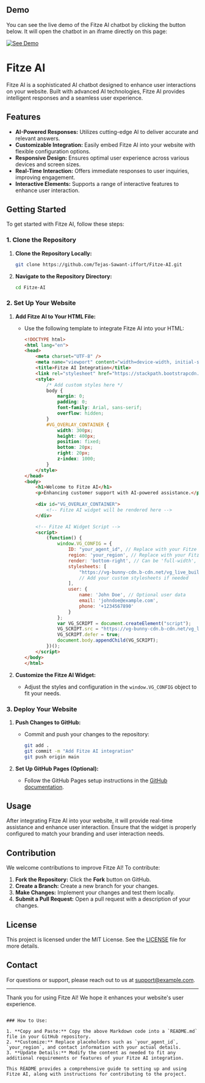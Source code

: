 ## Demo

You can see the live demo of the Fitze AI chatbot by clicking the button below. It will open the chatbot in an iframe directly on this page:

[![See Demo](https://img.shields.io/badge/See_Demo-Click_here-blue)](https://tejas-sawant-iffort.github.io/Fitze-AI/)

 
# Fitze AI

Fitze AI is a sophisticated AI chatbot designed to enhance user interactions on your website. Built with advanced AI technologies, Fitze AI provides intelligent responses and a seamless user experience.

## Features

- **AI-Powered Responses:** Utilizes cutting-edge AI to deliver accurate and relevant answers.
- **Customizable Integration:** Easily embed Fitze AI into your website with flexible configuration options.
- **Responsive Design:** Ensures optimal user experience across various devices and screen sizes.
- **Real-Time Interaction:** Offers immediate responses to user inquiries, improving engagement.
- **Interactive Elements:** Supports a range of interactive features to enhance user interaction.

## Getting Started

To get started with Fitze AI, follow these steps:

### 1. Clone the Repository

1. **Clone the Repository Locally:**
   ```bash
   git clone https://github.com/Tejas-Sawant-iffort/Fitze-AI.git
   ```
2. **Navigate to the Repository Directory:**
   ```bash
   cd Fitze-AI
   ```

### 2. Set Up Your Website

1. **Add Fitze AI to Your HTML File:**
   - Use the following template to integrate Fitze AI into your HTML:
     ```html
     <!DOCTYPE html>
     <html lang="en">
     <head>
         <meta charset="UTF-8" />
         <meta name="viewport" content="width=device-width, initial-scale=1.0" />
         <title>Fitze AI Integration</title>
         <link rel="stylesheet" href="https://stackpath.bootstrapcdn.com/bootstrap/4.5.2/css/bootstrap.min.css">
         <style>
             /* Add custom styles here */
             body {
                 margin: 0;
                 padding: 0;
                 font-family: Arial, sans-serif;
                 overflow: hidden;
             }
             #VG_OVERLAY_CONTAINER {
                 width: 300px;
                 height: 400px;
                 position: fixed;
                 bottom: 20px;
                 right: 20px;
                 z-index: 1000;
             }
         </style>
     </head>
     <body>
         <h1>Welcome to Fitze AI</h1>
         <p>Enhancing customer support with AI-powered assistance.</p>
         
         <div id="VG_OVERLAY_CONTAINER">
             <!-- Fitze AI widget will be rendered here -->
         </div>

         <!-- Fitze AI Widget Script -->
         <script>
             (function() {
                 window.VG_CONFIG = {
                     ID: "your_agent_id", // Replace with your Fitze AI agent ID
                     region: 'your_region', // Replace with your Fitze AI account region
                     render: 'bottom-right', // Can be 'full-width', 'bottom-left', or 'bottom-right'
                     stylesheets: [
                         "https://vg-bunny-cdn.b-cdn.net/vg_live_build/styles.css",
                         // Add your custom stylesheets if needed
                     ],
                     user: {
                         name: 'John Doe', // Optional user data
                         email: 'johndoe@example.com',
                         phone: '+1234567890'
                     }
                 };
                 var VG_SCRIPT = document.createElement("script");
                 VG_SCRIPT.src = "https://vg-bunny-cdn.b-cdn.net/vg_live_build/vg_bundle.js";
                 VG_SCRIPT.defer = true;
                 document.body.appendChild(VG_SCRIPT);
             })();
         </script>
     </body>
     </html>
     ```

2. **Customize the Fitze AI Widget:**
   - Adjust the styles and configuration in the `window.VG_CONFIG` object to fit your needs.

### 3. Deploy Your Website

1. **Push Changes to GitHub:**
   - Commit and push your changes to the repository:
     ```bash
     git add .
     git commit -m "Add Fitze AI integration"
     git push origin main
     ```

2. **Set Up GitHub Pages (Optional):**
   - Follow the GitHub Pages setup instructions in the [GitHub documentation](https://docs.github.com/en/pages/getting-started-with-github-pages).

## Usage

After integrating Fitze AI into your website, it will provide real-time assistance and enhance user interaction. Ensure that the widget is properly configured to match your branding and user interaction needs.

## Contribution

We welcome contributions to improve Fitze AI! To contribute:

1. **Fork the Repository:** Click the **Fork** button on GitHub.
2. **Create a Branch:** Create a new branch for your changes.
3. **Make Changes:** Implement your changes and test them locally.
4. **Submit a Pull Request:** Open a pull request with a description of your changes.

## License

This project is licensed under the MIT License. See the [LICENSE](LICENSE) file for more details.

## Contact

For questions or support, please reach out to us at [support@example.com](mailto:support@example.com).

---

Thank you for using Fitze AI! We hope it enhances your website's user experience.
```

### How to Use:

1. **Copy and Paste:** Copy the above Markdown code into a `README.md` file in your GitHub repository.
2. **Customize:** Replace placeholders such as `your_agent_id`, `your_region`, and contact information with your actual details.
3. **Update Details:** Modify the content as needed to fit any additional requirements or features of your Fitze AI integration.

This README provides a comprehensive guide to setting up and using Fitze AI, along with instructions for contributing to the project.

